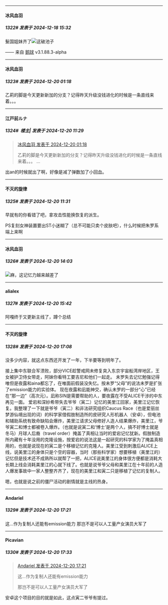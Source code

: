 ﻿
*****

####  冰风血羽  
##### 1322#       发表于 2024-12-18 15:32

髮国姐妹齐了<img src="https://static.saraba1st.com/image/smiley/face2017/026.png" referrerpolicy="no-referrer">这破池子

—— 来自 [鹅球](https://www.pgyer.com/xfPejhuq) v3.1.88.3-alpha


*****

####  冰风血羽  
##### 1323#       发表于 2024-12-20 01:18

乙莉的脚是今天更新新加的分支？记得昨天升级没钱进化的时候是一条直线来着。。。


*****

####  江戸前ルナ  
##### 1324#         楼主| 发表于 2024-12-20 11:29

<blockquote><a href="httphttps://bbs.saraba1st.com/2b/forum.php?mod=redirect&amp;goto=findpost&amp;pid=66968308&amp;ptid=2104259" target="_blank">冰风血羽 发表于 2024-12-20 01:18</a>

乙莉的脚是今天更新新加的分支？记得昨天升级没钱进化的时候是一条直线来着。。。 ...</blockquote>
出an的时候就出了啊，好像是减了弹数加了小回血。

*****

####  不灭的旋律  
##### 1325#       发表于 2024-12-20 11:31

早就有的你看错了吧，拿攻击性能换恢复的派生。

PS复刻女神装置要出ST小迷糊了（总不可能只卖个皮肤吧），什么时候把朱罗系端上来啊


*****

####  冰风血羽  
##### 1326#       发表于 2024-12-20 14:03

<img src="https://static.saraba1st.com/image/smiley/face2017/117.png" referrerpolicy="no-referrer">麻，这记忆力越来越差了


*****

####  alialex  
##### 1327#       发表于 2024-12-20 15:42

阿嘎终于又更新主线了，蹲个总结


*****

####  不灭的旋律  
##### 1328#       发表于 2024-12-20 17:08

没多少内容，就这点东西还开发了一年，下半要等到明年了。

接上集中东联合军溃败，部分VICE趁警戒网未修复突入东京宇宙船湾岸地区，王女被护卫侍女带走，阿妹你看特工要吉尼和他们一起走。
未罗失去记忆勉强记得唯但是夜露和aina都忘了，在唯面前假装没失忆。按未罗“父母”的说法未罗是扩张了emission能力的实验体。
现在夜露和凪能神交，确认未罗的一部分“心”已经在“那一边”（高次元）。凪称SIN是需要帮助的人，要夜露在不受ALICE干涉的中东再见一面。
爱宕和深紗希带失去爷爷（寅二）记忆的美里江回家，美里江记忆恢复。我整理了一下就是爷爷（寅二）和非法研究组织Caucus Race（也是爱丽丝梦游仙境出现的词）的科学家借假肢制造所的皮研究人形机器人（安卓），但电池和辅助系统有致命缺陷会爆炸，美里江请求父母修好人造人结果爆炸，美里江，爷爷寅二和博士都被卷入爆炸。（也就是说寅二和‘博士’是两个人，搞不好博士就是冬马）月球人后裔（travel order）掩盖了真相让当时的爱宕记忆犹新。假肢制造所内藏有十年没用的克隆设施，按爱宕的说法这是一起研究的科学家为了掩盖真相用的，也就是说现在的寅二是个移植记忆的克隆人。美里江受到刺激后ALICE上线，说美里江的身体只是个空的容器，当时（那些科学家）想要移植（美里江的）记忆但是技术还不成熟所以就帮了一把，ALICE说美里江的身体很方便都是消耗大长期上线会消耗美里江的心就下线了。也就是说爷爷父母和美里江在十年前的人造人爆发事故中一家人整整齐齐了，现在的美里江和寅二只是移植了记忆的复制人。

嗯，也就是说之前的僵尸活动的剧情就是主线的热身。


*****

####  Andariel  
##### 1329#       发表于 2024-12-20 17:21

这...作为复制人还能有emission能力
那岂不是可以人工量产女演员大军了


*****

####  Picavian  
##### 1330#       发表于 2024-12-20 17:33

<blockquote><a href="httphttps://bbs.saraba1st.com/2b/forum.php?mod=redirect&amp;goto=findpost&amp;pid=66973388&amp;ptid=2104259" target="_blank">Andariel 发表于 2024-12-20 17:21</a>

这...作为复制人还能有emission能力

那岂不是可以人工量产女演员大军了</blockquote>
安卓这个项目的目的就是如此，这点寅二爷爷有提过。

